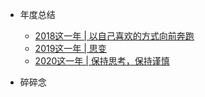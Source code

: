 * 年度总结
    * [2018这一年 | 以自己喜欢的方式向前奔跑](annual/2018)
    * [2019这一年 | 思变](annual/2019)
    * [2020这一年 | 保持思考，保持谨慎](annual/2020)

* 碎碎念